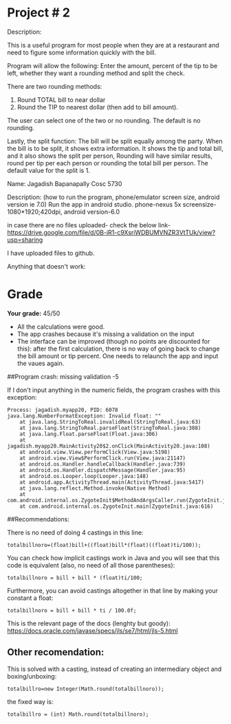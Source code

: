 # Project # 2
Description:

This is a useful program for most people when they are at a restaurant and need to
figure some information quickly with the bill. 

Program will allow the following:
Enter the amount, percent of the tip to be left, whether they want a rounding method and split the check.

There are two rounding methods:
1. Round TOTAL bill to near dollar
2. Round the TIP to nearest dollar (then add to bill amount).

The user can select one of the two or no rounding. The default is no rounding.

Lastly, the split function:
The bill will be split equally among the party. When the bill is to be split, it shows extra information. It shows the tip and total bill, and it also shows the split per person, Rounding will have similar results, round per tip per each person or rounding the total bill per person. The default value for the split is 1.

Name:  Jagadish Bapanapally
Cosc 5730

Description:  (how to run the program, phone/emulator screen size, android version ie 7.0)
Run the app in android studio.
phone-nexus 5x
screensize-1080*1920;420dpi,
android version-6.0

in case there are no files uploaded- check the below link-
https://drive.google.com/file/d/0B-iR1-c9XsriWDBUMVNZR3VtTUk/view?usp=sharing

I have uploaded files to github.

Anything that doesn't work:



Grade
===
**Your grade:** 45/50

* All the calculations were good.
* The app crashes because it's missing a validation on the input
* The interface can be improved (though no points are discounted for this): after the first calculation, there is no way of going back to change the bill amount or tip percent. One needs to relaunch the app and input the vaues again.

##Program crash: missing validation -5

If I don't input anything in the numeric fields, the program crashes with this exception:

    Process: jagadish.myapp20, PID: 6078
    java.lang.NumberFormatException: Invalid float: ""
        at java.lang.StringToReal.invalidReal(StringToReal.java:63)
        at java.lang.StringToReal.parseFloat(StringToReal.java:308)
        at java.lang.Float.parseFloat(Float.java:306)
        at jagadish.myapp20.MainActivity20$2.onClick(MainActivity20.java:108)
        at android.view.View.performClick(View.java:5198)
        at android.view.View$PerformClick.run(View.java:21147)
        at android.os.Handler.handleCallback(Handler.java:739)
        at android.os.Handler.dispatchMessage(Handler.java:95)
        at android.os.Looper.loop(Looper.java:148)
        at android.app.ActivityThread.main(ActivityThread.java:5417)
        at java.lang.reflect.Method.invoke(Native Method)
        at com.android.internal.os.ZygoteInit$MethodAndArgsCaller.run(ZygoteInit.java:726)
        at com.android.internal.os.ZygoteInit.main(ZygoteInit.java:616)

##Recommendations:

There is no need of doing 4 castings in this line:

    totalbillnoro=(float)bill+((float)bill*(float)((float)ti/100));

You can check how implicit castings work in Java and you will see that this code is equivalent (also, no need of all those parentheses):

    totalbillnoro = bill + bill * (float)ti/100;

Furthermore, you can avoid castings altogether in that line by making your constant a float:

    totalbillnoro = bill + bill * ti / 100.0f;

This is the relevant page of the docs (lenghty but goody): https://docs.oracle.com/javase/specs/jls/se7/html/jls-5.html

##  Other recomendation:

This is solved with a casting, instead of creating an intermediary object and boxing/unboxing:

    totalbillro=new Integer(Math.round(totalbillnoro));

the fixed way is:

    totalbillro = (int) Math.round(totalbillnoro);
